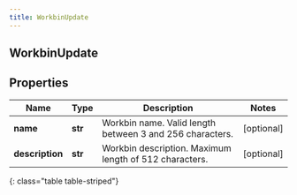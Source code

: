 ```yaml
---
title: WorkbinUpdate
---
```

## WorkbinUpdate

## Properties

|Name | Type | Description | Notes|
|------------ | ------------- | ------------- | -------------|
| **name** | **str** | Workbin name. Valid length between 3 and 256 characters. | [optional] |
| **description** | **str** | Workbin description. Maximum length of 512 characters. | [optional] |
{: class="table table-striped"}


